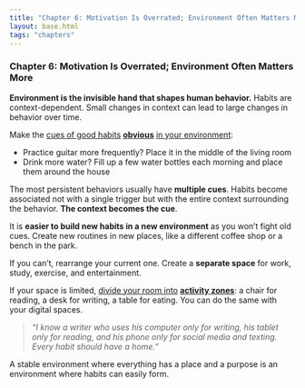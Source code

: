 ```yaml
---
title: "Chapter 6: Motivation Is Overrated; Environment Often Matters More"
layout: base.html
tags: "chapters"
---
```


### Chapter 6: Motivation Is Overrated; Environment Often Matters More

**Environment is the invisible hand that shapes human behavior.** Habits are context-dependent. Small changes in context can lead to large changes in behavior over time. 

Make the [cues of good habits](https://dansilvestre.com/make-better-decisions/) **[obvious](https://dansilvestre.com/make-better-decisions/)** [in your environment](https://dansilvestre.com/make-better-decisions/):

- Practice guitar more frequently? Place it in the middle of the living room
- Drink more water? Fill up a few water bottles each morning and place them around the house

The most persistent behaviors usually have **multiple cues**. Habits become associated not with a single trigger but with the entire context surrounding the behavior. **The context becomes the cue**.

It is **easier to build new habits in a new environment** as you won’t fight old cues. Create new routines in new places, like a different coffee shop or a bench in the park.

If you can’t, rearrange your current one. Create a **separate space** for work, study, exercise, and entertainment. 

If your space is limited, [divide your room into](https://dansilvestre.com/productivity-spaces/) **[activity zones](https://dansilvestre.com/productivity-spaces/)**: a chair for reading, a desk for writing, a table for eating. You can do the same with your digital spaces.

> _“I know a writer who uses his computer only for writing, his tablet only for reading, and his phone only for social media and texting. Every habit should have a home.”_

A stable environment where everything has a place and a purpose is an environment where habits can easily form.
